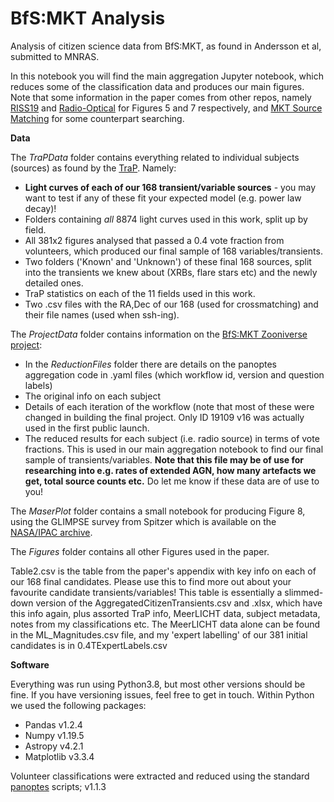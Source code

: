 # BfS:MKT Analysis
 Analysis of citizen science data from BfS:MKT, as found in Andersson et al, submitted to MNRAS.


In this notebook you will find the main aggregation Jupyter notebook, which reduces some of the classification data and produces our main figures. Note that some information in the paper comes from other repos, namely [RISS19](https://github.com/PaulHancock/RISS19) and [Radio-Optical](https://github.com/4pisky/radio-optical-transients-plot) for Figures 5 and 7 respectively, and [MKT Source Matching](https://github.com/AstroLaura/MeerKAT_Source_Matching) for some counterpart searching.

**Data**

The _TraPData_ folder contains everything related to individual subjects (sources) as found by the [TraP](https://tkp.readthedocs.io/en/latest/). Namely:
- **Light curves of each of our 168 transient/variable sources** - you may want to test if any of these fit your expected model (e.g. power law decay)!
- Folders containing _all_ 8874 light curves used in this work, split up by field.
- All 381x2 figures analysed that passed a 0.4 vote fraction from volunteers, which produced our final sample of 168 variables/transients.
- Two folders ('Known' and 'Unknown') of these final 168 sources, split into the transients we knew about (XRBs, flare stars etc) and the newly detailed ones.
- TraP statistics on each of the 11 fields used in this work.
- Two .csv files with the RA,Dec of our 168 (used for crossmatching) and their file names (used when ssh-ing).

The _ProjectData_ folder contains information on the [BfS:MKT Zooniverse project](https://www.zooniverse.org/projects/alex-andersson/bursts-from-space-meerkat):
- In the _ReductionFiles_ folder there are details on the panoptes aggregation code in .yaml files (which workflow id, version and question labels)
- The original info on each subject
- Details of each iteration of the workflow (note that most of these were changed in building the final project. Only ID 19109 v16 was actually used in the first public launch.
- The reduced results for each subject (i.e. radio source) in terms of vote fractions. This is used in our main aggregation notebook to find our final sample of transients/variables. **Note that this file may be of use for researching into e.g. rates of extended AGN, how many artefacts we get, total source counts etc.** Do let me know if these data are of use to you!

The _MaserPlot_ folder contains a small notebook for producing Figure 8, using the GLIMPSE survey from Spitzer which is available on the [NASA/IPAC archive](https://irsa.ipac.caltech.edu/data/SPITZER/GLIMPSE/index_cutouts.html).

The _Figures_ folder contains all other Figures used in the paper.

Table2.csv is the table from the paper's appendix with key info on each of our 168 final candidates. Please use this to find more out about your favourite candidate transients/variables! This table is essentially a slimmed-down version of  the AggregatedCitizenTransients.csv and .xlsx, which have this info again, plus assorted TraP info, MeerLICHT data, subject metadata, notes from my classifications etc. The MeerLICHT data alone can be found in the ML_Magnitudes.csv file, and my 'expert labelling' of our 381 initial candidates is in 0.4TExpertLabels.csv

**Software**

Everything was run using Python3.8, but most other versions should be fine. If you have versioning issues, feel free to get in touch. Within Python we used the following packages:
- Pandas v1.2.4
- Numpy v1.19.5
- Astropy v4.2.1
- Matplotlib v3.3.4

Volunteer classifications were extracted and reduced using the standard [panoptes](https://aggregation-caesar.zooniverse.org/README.html) scripts; v1.1.3
